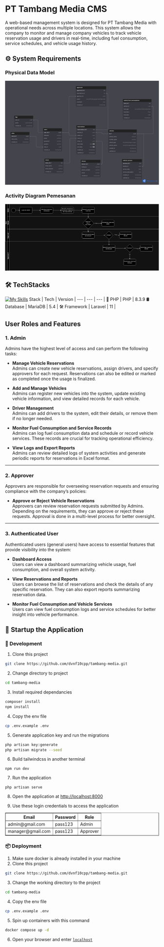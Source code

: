 # PT Tambang Media CMS

A web-based management system is designed for PT Tambang Media with operational needs across multiple locations. This system allows the company to monitor and manage company vehicles to track vehicle reservation usage and drivers in real-time, including fuel consumption, service schedules, and vehicle usage history.

## ⚙️ System Requirements

### Physical Data Model
![img](./public/dbdiagram.png)

### Activity Diagram Pemesanan
![img](./public/activity.png)

## 🛠️ TechStacks

[![My Skills](https://skillicons.dev/icons?i=php,mysql,laravel,tailwindcss,bootstrap,docker,nginx)](https://skillicons.dev)
Stack | Tech | Version | 
--- | --- | --- |
🐘 PHP | PHP | 8.3.9
🛢  Database | MariaDB | 5.4 | 
🛠️ Framework | Laravel | 11 |

## **User Roles and Features**

### **1. Admin**  
Admins have the highest level of access and can perform the following tasks:

- **Manage Vehicle Reservations**  
  Admins can create new vehicle reservations, assign drivers, and specify approvers for each request. Reservations can also be edited or marked as completed once the usage is finalized.  

- **Add and Manage Vehicles**  
  Admins can register new vehicles into the system, update existing vehicle information, and view detailed records for each vehicle.  

- **Driver Management**  
  Admins can add drivers to the system, edit their details, or remove them if no longer needed.  

- **Monitor Fuel Consumption and Service Records**  
  Admins can log fuel consumption data and schedule or record vehicle services. These records are crucial for tracking operational efficiency.  

- **View Logs and Export Reports**  
  Admins can review detailed logs of system activities and generate periodic reports for reservations in Excel format.  

---

### **2. Approver**  
Approvers are responsible for overseeing reservation requests and ensuring compliance with the company’s policies:

- **Approve or Reject Vehicle Reservations**  
  Approvers can review reservation requests submitted by Admins. Depending on the requirements, they can approve or reject these requests. Approval is done in a multi-level process for better oversight.  

---

### **3. Authenticated User**  
Authenticated users (general users) have access to essential features that provide visibility into the system:

- **Dashboard Access**  
  Users can view a dashboard summarizing vehicle usage, fuel consumption, and overall system activity.  

- **View Reservations and Reports**  
  Users can browse the list of reservations and check the details of any specific reservation. They can also export reports summarizing reservation data.  

- **Monitor Fuel Consumption and Vehicle Services**  
  Users can view fuel consumption logs and service schedules for better insight into vehicle performance.  




## 🚀 Startup the Application

### 🔨 Development

1. Clone this project
```zsh
git clone https://github.com/dvnf10cpp/tambang-media.git
```

2. Change directory to project
```zsh 
cd tambang-media
```

3. Install required dependancies
```zsh
composer install
npm install
```

4. Copy the env file
```zsh
cp .env.example .env
```

5. Generate application key and run the migrations
```zsh
php artisan key:generate
php artisan migrate --seed
```

6. Build tailwindcss in another terminal
```
npm run dev
```

7. Run the application
```
php artisan serve
```

8. Open the application at [http://localhost:8000](http://localhost:8000)

9. Use these login credentials to access the application

<table border="1">
  <thead>
    <tr>
      <th>Email</th>
      <th>Password</th>
      <th>Role</th>
    </tr>
  </thead>
  <tbody>
    <tr>
      <td>admin@gmail.com</td>
      <td>pass123</td>
      <td>Admin</td>
    </tr>
    <tr>
      <td>manager@gmail.com</td>
      <td>pass123</td>
      <td>Approver</td>
    </tr>
  </tbody>
</table>


### 📦 Deployment

1. Make sure docker is already installed in your machine
2. Clone this project 

```zsh
git clone https://github.com/dvnf10cpp/tambang-media.git

```
3. Change the working directory to the project
```zsh
cd tambang-media
```
4. Copy the env file 
```zsh
cp .env.example .env
```

5. Spin up containers with this command

```zsh
docker compose up -d
```

6. Open your browser and enter [```localhost```](localhost)

